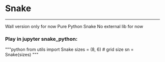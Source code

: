 # Snake
---
Wall version only for now
Pure Python Snake
No external lib for now

### Play in jupyter snake_python:

"""python
from utils import Snake
sizes = (8, 6) # grid size
sn = Snake(sizes)
"""
